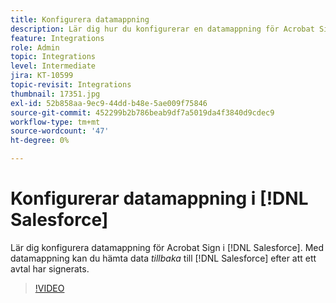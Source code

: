 ```yaml
---
title: Konfigurera datamappning
description: Lär dig hur du konfigurerar en datamappning för Acrobat Sign i  [!DNL Salesforce]
feature: Integrations
role: Admin
topic: Integrations
level: Intermediate
jira: KT-10599
topic-revisit: Integrations
thumbnail: 17351.jpg
exl-id: 52b858aa-9ec9-44dd-b48e-5ae009f75846
source-git-commit: 452299b2b786beab9df7a5019da4f3840d9cdec9
workflow-type: tm+mt
source-wordcount: '47'
ht-degree: 0%

---
```


# Konfigurerar datamappning i [!DNL Salesforce]

Lär dig konfigurera datamappning för Acrobat Sign i [!DNL Salesforce]. Med datamappning kan du hämta data _tillbaka_ till [!DNL Salesforce] efter att ett avtal har signerats.

>[!VIDEO](https://video.tv.adobe.com/v/3409073?quality=12&learn=on&hidetitle=true)

